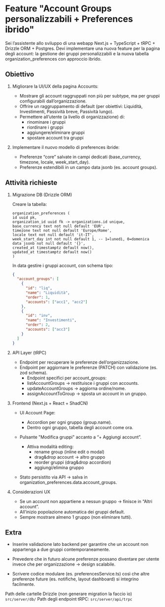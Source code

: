 # Feature "Account Groups personalizzabili + Preferences ibrido"

Sei l’assistente allo sviluppo di una webapp Next.js + TypeScript + tRPC + Drizzle ORM + Postgres.
Devi implementare una nuova feature per la pagina degli account: la gestione dei gruppi personalizzabili e la nuova tabella organization_preferences con approccio ibrido.

## Obiettivo

1. Migliorare la UI/UX della pagina Accounts:
   - Mostrare gli account raggruppati non più per subtype, ma per gruppi configurabili dall’organizzazione.
   - Offrire un raggruppamento di default (per obiettivi: Liquidità, Investimenti, Passività breve, Passività lungo).
   - Permettere all’utente (a livello di organizzazione) di:
     - rinominare i gruppi
     - riordinare i gruppi
     - aggiungere/eliminare gruppi
     - spostare account tra gruppi

2. Implementare il nuovo modello di preferences ibride:
   - Preferenze “core” salvate in campi dedicati (base_currency, timezone, locale, week_start_day).
   - Preferenze estendibili in un campo data jsonb (es. account groups).

## Attività richieste

1. Migrazione DB (Drizzle ORM)

   Creare la tabella:

   ```
   organization_preferences (
   id uuid pk,
   organization_id uuid fk -> organizations.id unique,
   base_currency text not null default 'EUR',
   timezone text not null default 'Europe/Rome',
   locale text not null default 'it-IT',
   week_start_day int not null default 1, -- 1=lunedì, 0=domenica
   data jsonb not null default '{}',
   created_at timestamptz default now(),
   updated_at timestamptz default now()
   )
   ```

   In data gestire i gruppi account, con schema tipo:

   ```json
   {
     "account_groups": [
       {
         "id": "liq",
         "name": "Liquidità",
         "order": 1,
         "accounts": ["acc1", "acc2"]
       },
       {
         "id": "inv",
         "name": "Investimenti",
         "order": 2,
         "accounts": ["acc3"]
       }
     ]
   }
   ```

2. API Layer (tRPC)
   - Endpoint per recuperare le preferenze dell’organizzazione.
   - Endpoint per aggiornare le preferenze (PATCH) con validazione (es. zod schema).
     - Endpoint specifici per account_groups:
     - listAccountGroups → restituisce i gruppi con accounts.
     - updateAccountGroups → aggiorna ordine/nome.
     - assignAccountToGroup → sposta un account in un gruppo.

3. Frontend (Next.js + React + ShadCN)
   - UI Account Page:
     - Accordion per ogni gruppo (group.name).
     - Dentro ogni gruppo, tabella degli account come ora.

   - Pulsante "Modifica gruppi" accanto a “+ Aggiungi account”.
     - Attiva modalità editing:
       - rename group (inline edit o modal)
       - drag&drop account → altro gruppo
       - reorder gruppi (drag&drop accordion)
       - aggiungi/elimina gruppo
   - Stato persistito via API → salva in organization_preferences.data.account_groups.

4. Considerazioni UX
   - Se un account non appartiene a nessun gruppo → finisce in “Altri account”.
   - All’inizio popolazione automatica dei gruppi default.
   - Sempre mostrare almeno 1 gruppo (non eliminare tutti).

## Extra

- Inserire validazione lato backend per garantire che un account non appartenga a due gruppi contemporaneamente.

- Prevedere che in futuro alcune preferenze possano diventare per utente invece che per organizzazione → design scalabile.

- Scrivere codice modulare (es. preferencesService.ts) così che altre preferenze future (es. notifiche, layout dashboard) si integrino facilmente.

Path delle cartelle Drizzle (non generare migration la faccio io) `src/server/db/`
Path degli endpoint tRPC: `src/server/api/trpc`
